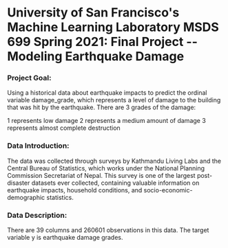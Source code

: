 # University of San Francisco's Machine Learning Laboratory MSDS 699 Spring 2021: Final Project -- Modeling Earthquake Damage 

### Project Goal: 
Using a historical data about earthquake impacts to predict the ordinal variable damage_grade, which represents a level of damage to the building that was hit by the earthquake. 
There are 3 grades of the damage:

1 represents low damage
2 represents a medium amount of damage
3 represents almost complete destruction

### Data Introduction: 
The data was collected through surveys by Kathmandu Living Labs and the Central Bureau of Statistics, which works under the National Planning Commission Secretariat of Nepal. 
This survey is one of the largest post-disaster datasets ever collected, containing valuable information on earthquake impacts, household conditions, and socio-economic-demographic statistics.

### Data Description:
There are 39 columns and 260601 observations in this data. The target variable y is earthquake damage grades. 
